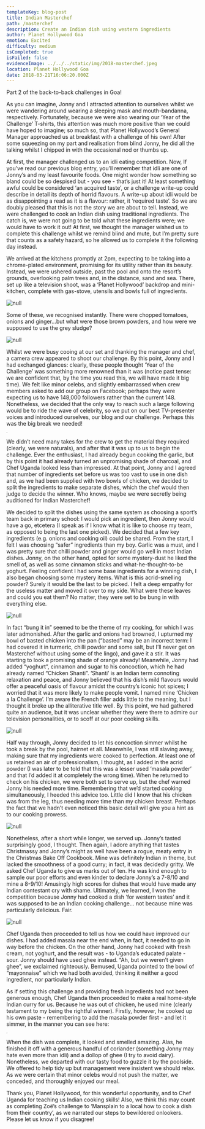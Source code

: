 ```yaml
---
templateKey: blog-post
title: Indian Masterchef
path: /masterchef
description: Create an Indian dish using western ingredients
author: Planet Hollywood Goa
emotion: Excited
difficulty: medium
isCompleted: true
isFailed: false
evidenceImage: ../../../static/img/2018-masterchef.jpeg
location: Planet Hollywood Goa
date: 2018-03-21T16:06:20.000Z
---
```


Part 2 of the back-to-back challenges in Goa!

As you can imagine, Jonny and I attracted attention to ourselves whilst we were wandering around wearing a sleeping mask and mouth-bandanna, respectively. Fortunately, because we were also wearing our ‘Year of the Challenge’ T-shirts, this attention was much more positive than we could have hoped to imagine; so much so, that Planet Hollywood’s General Manager approached us at breakfast with a challenge of his own! After some squeezing on my part and realisation from blind Jonny, he did all the talking whilst I chipped in with the occasional nod or thumbs up.

At first, the manager challenged us to an idli eating competition. Now, If you’ve read our previous blog entry, you’ll remember that idli are one of Jonny’s and my least favourite foods. One might wonder how something so bland could be so despised but - you see - that’s just it! At least something awful could be considered ‘an acquired taste’, or a challenge write-up could describe in detail its depth of horrid flavours. A write-up about idli would be as disappointing a read as it is a flavour: rather, it ‘required taste’. So we are doubly pleased that this is not the story we are about to tell. Instead, we were challenged to cook an Indian dish using traditional ingredients. The catch is, we were not going to be told what these ingredients were; we would have to work it out! At first, we thought the manager wished us to complete this challenge whilst we remind blind and mute, but I’m pretty sure that counts as a safety hazard, so he allowed us to complete it the following day instead.

We arrived at the kitchens promptly at 2pm, expecting to be taking into a chrome-plated environment, promising for its utility rather than its beauty. Instead, we were ushered outside, past the pool and onto the resort’s grounds, overlooking palm trees and, in the distance, sand and sea. There, set up like a television shoot, was a ‘Planet Hollywood’ backdrop and mini-kitchen, complete with gas-stove, utensils and bowls full of ingredients.

![null](https://bit.ly/2Gg4UD0)

Some of these, we recognised instantly. There were chopped tomatoes, onions and ginger...but what were those brown powders, and how were we supposed to use the grey sludge?

![null](https://bit.ly/2I7efNV)

Whilst we were busy cooing at our set and thanking the manager and chef, a camera crew appeared to shoot our challenge. By this point, Jonny and I had exchanged glances: clearly, these people thought ‘Year of the Challenge’ was something more renowned than it was (notice past tense: we are confident that, by the time you read this, we will have made it big time). We felt like minor celebs, and slightly embarrassed when crew members asked to add our group on Facebook; perhaps they were expecting us to have 148,000 followers rather than the current 148. Nonetheless, we decided that the only way to reach such a large following would be to ride the wave of celebrity, so we put on our best TV-presenter voices and introduced ourselves, our blog and our challenge. Perhaps this was the big break we needed!

<iframe
width=3 height=2 src="https://www.facebook.com/plugins/video.php?href=https%3A%2F%2Fwww.facebook.com%2Fjonnyhalpern%2Fvideos%2F10101763193044414%2F&width=500&show_text=false&height=281&appId" style="border:none;overflow:hidden" scrolling="no" frameborder="0" allowTransparency="true" allowFullScreen="true"></iframe>

We didn’t need many takes for the crew to get the material they required (clearly, we were naturals), and after that it was up to us to begin the challenge. Ever the enthusiast, I had already begun cooking the garlic, but by this point it had already turned an unpromising shade of charcoal, and Chef Uganda looked less than impressed. At that point, Jonny and I agreed that number of ingredients set before us was too vast to use in one dish and, as we had been supplied with two bowls of chicken, we decided to split the ingredients to make separate dishes, which the chef would then judge to decide the winner. Who knows, maybe we were secretly being auditioned for Indian Masterchef!

We decided to split the dishes using the same system as choosing a sport’s team back in primary school: I would pick an ingredient, then Jonny would have a go, etcetera (I speak as if I know what it is like to choose my team, as opposed to being the last one picked). We decided that a few key ingredients (e.g. onions and cooking oil) could be shared. From the start, I felt I was choosing “safer” ingredients than my boy. Garlic was a must, and I was pretty sure that chilli powder and ginger would go well in most Indian dishes. Jonny, on the other hand, opted for some mystery-dust he liked the smell of, as well as some cinnamon sticks and what-he-thought-to-be yoghurt. Feeling confident I had some base ingredients for a winning dish, I also began choosing some mystery items. What is this acrid-smelling powder? Surely it would be the last to be picked. I felt a deep empathy for the useless matter and moved it over to my side. What were these leaves and could you eat them? No matter, they were set to be bung in with everything else.

![null](https://bit.ly/2IY9mbd)

In fact “bung it in” seemed to be the theme of my cooking, for which I was later admonished. After the garlic and onions had browned, I upturned my bowl of basted chicken into the pan (“basted” may be an incorrect term: I had covered it in turmeric, chilli powder and some salt, but I’ll never get on Masterchef without using some of the lingo), and gave it a stir. It was starting to look a promising shade of orange already! Meanwhile, Jonny had added “yoghurt”, cinnamon and sugar to his concoction, which he had already named “Chicken Shanti”. ‘Shanti’ is an Indian term connoting relaxation and peace, and Jonny believed that his dish’s mild flavours would offer a peaceful oasis of flavour amidst the country’s iconic hot spices; I worried that it was more likely to make people vomit. I named mine ‘Chicken a la Challenge’. I’m aware the French filler adds little to the meaning, but I thought it broke up the alliterative title well. By this point, we had gathered quite an audience, but it was unclear whether they were there to admire our television personalities, or to scoff at our poor cooking skills.

![null](https://bit.ly/2Gdq8kS)

Half way through, Jonny decided to let his concoction simmer whilst he took a break by the pool, hairnet et all. Meanwhile, I was still slaving away, making sure that my ingredients were cooked to perfection. At least one of us retained an air of professionalism, I thought, as I added in the acrid powder (I was later to be told that this was a lesser used ‘masala powder’ and that I’d added it at completely the wrong time). When he returned to check on his chicken, we were both set to serve up, but the chef warned Jonny his needed more time. Remembering that we’d started cooking simultaneously, I heeded this advice too. Little did I know that his chicken was from the leg, thus needing more time than my chicken breast. Perhaps the fact that we hadn’t even noticed this basic detail will give you a hint as to our cooking prowess.

![null](https://bit.ly/2pImaKY)

Nonetheless, after a short while longer, we served up. Jonny’s tasted surprisingly good, I thought. Then again, I adore anything that tastes Christmassy and Jonny’s might as well have been a rogue, meaty entry in the Christmas Bake Off Cookbook. Mine was definitely Indian in theme, but lacked the smoothness of a good curry; in fact, it was decidedly gritty. We asked Chef Uganda to give us marks out of ten. He was kind enough to sample our poor efforts and even kinder to declare Jonny’s a 7-8/10 and mine a 8-9/10! Amusingly high scores for dishes that would have made any Indian contestant cry with shame. Ultimately, we learned, I won the competition because Jonny had cooked a dish ‘for western tastes’ and it was supposed to be an Indian cooking challenge... not because mine was particularly delicious. Fair.

![null](https://bit.ly/2I7midy)

Chef Uganda then proceeded to tell us how we could have improved our dishes. I had added masala near the end when, in fact, it needed to go in way before the chicken. On the other hand, Jonny had cooked with fresh cream, not yoghurt, and the result was - to Uganda’s educated palate - sour. Jonny should have used ghee instead. “Ah, but we weren’t given ghee”, we exclaimed righteously. Bemused, Uganda pointed to the bowl of “mayonnaise” which we had both avoided, thinking it neither a good ingredient, nor particularly Indian.

As if setting this challenge and providing fresh ingredients had not been generous enough, Chef Uganda then proceeded to make a real home-style Indian curry for us. Because he was out of chicken, he used mine (clearly testament to my being the rightful winner). Firstly, however, he cooked up his own paste - remembering to add the masala powder first - and let it simmer, in the manner you can see here:

<iframe width=3 height=2 src="https://www.youtube.com/embed/q2_TIpTQN0g" frameborder="0" allow="autoplay; encrypted-media" allowfullscreen></iframe>

When the dish was complete, it looked and smelled amazing. Alas, he finished it off with a generous handful of coriander (something Jonny may hate even more than idli) and a dollop of ghee (I try to avoid dairy). Nonetheless, we departed with our tasty food to guzzle it by the poolside. We offered to help tidy up but management were insistent we should relax. As we were certain that minor celebs would not push the matter, we conceded, and thoroughly enjoyed our meal.

Thank you, Planet Hollywood, for this wonderful opportunity, and to Chef Uganda for teaching us Indian cooking skills! Also, we think this may count as completing Zoë’s challenge to ‘Mansplain to a local how to cook a dish from their country’, as we narrated our steps to bewildered onlookers. Please let us know if you disagree!
